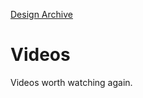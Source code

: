 [Design Archive](https://github.com/danritz/design-archive/blob/master/README.md)
# Videos
Videos worth watching again.

